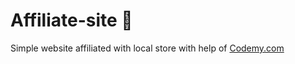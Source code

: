 # Affiliate-site :money_mouth_face:                                                                                                                                                                                                                                                                                             
Simple website affiliated with local store
 with help of <a href="http://johnelder.com/">Codemy.com</a>
